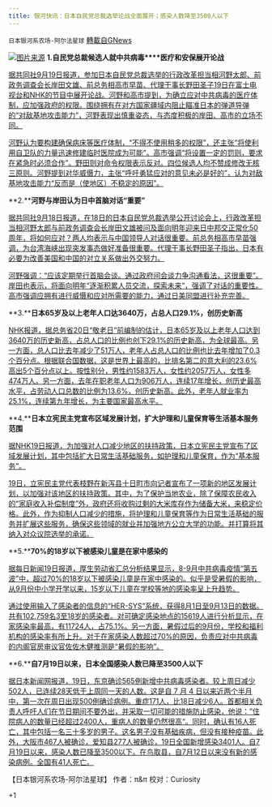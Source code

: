 ```yaml
---
title: 银河快讯：日本自民党总裁选举论战全面展开；感染人数降至3500人以下
---
```

`日本银河系农场-阿尔法星球` [轉載自GNews](https://gnews.org/zh-hans/1543585/)

![](https://assets.gnews.org/wp-content/uploads/2021/09/图片1-63.png)[图片来源](https://news.sina.com.cn/)
**1.****自民党总裁候选人就****中共病毒****医疗和安保展开论战**

[据共同社9月19日报道，参加日本自民党总裁选举的行政改革担当相河野太郎、前政务调查会长岸田文雄、前总务相高市早苗、代理干事长野田圣子19日在富士电视台和NHK的节目中展开论战。河野和高市提到，为确立应对中共病毒的医疗体制，应加强政府的权限。围绕拥有在对方国家疆域内阻止瞄准日本的弹道导弹的“对敌基地攻击能力”，河野表现出慎重姿态，与态度积极的岸田、高市的立场不同。](https://tchina.kyodonews.net/news/2021/09/30b3c25c069a.html)

[河野认为要构建确保病床等医疗体制，“不得不使用稍多的权限”，还主张“将使利用自卫队的力量迅速修建临时医院成为可能”。高市强调“将设置一定的罚则，要求在紧急时必须合作”。野田则对命令权限表示反对。四位候选人均不赞成修改无核三原则。河野提到对华威慑力，主张“呼吁勇猛应对的意见未必是好的”，认为对敌基地攻击能力“反而是（使地区）不稳定的原因”。](https://tchina.kyodonews.net/news/2021/09/30b3c25c069a.html)

**2.****河野与岸田认为日中首脑对话“重要”**

[据共同社9月18日报道，在18日的日本自民党总裁选举公开讨论会上，行政改革担当相河野太郎与前政务调查会长岸田文雄被问及面向明年迎来日中邦交正常化50周年，将如何应对？两人均表示与中国领导人对话很重要。前总务相高市早苗强调，为台湾海峡出现突发事态做好准备很重要。代理干事长野田圣子指出，日本有必要为改善美国和中国的对立关系做出外交努力。](https://tchina.kyodonews.net/news/2021/09/73799aefd0cb.html)

[河野强调：“应该定期举行首脑会谈。通过政府间会谈力争沟通看法，这很重要”。岸田也表示，将面向明年“逐渐积累人员交流，探索未来”，强调了对话的重要性。高市强调应拥有进行威慑和应对所需要的能力，通过日美同盟进行补充完善。](https://tchina.kyodonews.net/news/2021/09/73799aefd0cb.html)

**3.****日本65岁及以上老年人口达3640万，占总人口29.1%，创历史新高**

[NHK报道，据总务省20日“敬老日”前编制的估计，日本65岁及以上老年人口达到3640万的历史新高，占总人口的比例也创下29.1%的历史新高，为全球最高。另一方面，总人口比去年减少了51万人，老年人占总人口的比例也比去年增加了0.3个百分点。根据联合国数据，这是世界上最高的，比排名第二的意大利的23.6%高出5个百分点以上。按性别分，男性约1583万人，女性约2057万人，女性多474万人。另一方面，去年在职老年人口为906万人，连续17年增长，创历史最高水平，占劳动人口总数的比例为13.6%，创历史新高。此外，老年人就业率为25.1%，连续第九年增长，为主要国家最高水平。](https://www3.nhk.or.jp/news/html/20210919/k10013267631000.html?utm_int=news-politics_contents_list-items_003)

**4.****日本立宪民主党宣布区域发展计划，扩大护理和儿童保育等生活基本服务范围**

[据NHK19日报道，为加强对人口减少地区的扶持政策，日本立宪民主党宣布了区域发展计划，其中包括扩大日常生活基础服务，如护理和儿童保育，作为“基本服务”。](https://www3.nhk.or.jp/news/html/20210919/k10013267321000.html?utm_int=news-politics_contents_list-items_004)

[19日，立宪民主党代表枝野在新泻县十日町市向记者宣布了一项新的地区发展计划，以加强对该地区的扶持政策。其中，为了保护当地农业，除了保障农民收入的“家庭收入补偿制度”外，政府还将收购过剩的大米库存作为储备大米，来稳定价格。此外，作为抑制人口减少的措施，将护理和儿童保育等作为日常生活基础的服务并扩展这些服务，确保这些领域的就业并加强地方公立大学的功能。并打算将其纳入对众议院选举的承诺。](https://www3.nhk.or.jp/news/html/20210919/k10013267321000.html?utm_int=news-politics_contents_list-items_004)

**5.****70%的18岁以下被感染儿童是在家中感染的**

[据每日新闻19日报道，厚生劳动省汇总分析结果显示，8-9月中共病毒疫情“第五波”中，超过70%的18岁以下被感染儿童是在家中感染的。似乎是受暑假的影响，从9月份中小学开学以来，15岁以下儿童在学校等地的感染率呈上升趋势。](https://news.yahoo.co.jp/articles/b849c9626de0e5c8d28af00b4eba44855717ab89)

[通过使用输入了感染者的信息的“HER-SYS”系统，获得8月1日至9月13日的数据。共有102,759名3至18岁的感染者。对可确定感染地点的15619人进行分析显示，在家感染率最高，有11724人，占75.1%。另一方面，暑假过后的9月份，学校和福利机构的感染率有所上升。对于在家感染人数超过70%的原因，负责应对中共病毒的内阁官房审议官佐佐木健推测是“暑假的影响”。](https://news.yahoo.co.jp/articles/b849c9626de0e5c8d28af00b4eba44855717ab89)

**6.****自7月19日以来，日本全国感染人数已降至3500人以下**

[据日本新闻网报道，19日，东京确诊565例新增中共病毒感染者。较上周日减少502人，已连续28天低于上周同一天的人数。这是自 7 月 4 日以来近两个半月中，第一次在周日出现500例确诊病例。重症171人，比18日减少6人。首都相关负责人呼吁人们在节日期间不要外出，并采取一切可能的措施防止感染，他说：”住院病人的数量已经超过2400人，重病人的数量仍然很高“。同时，确认有16人死亡，其中包括一名三十多岁的男子。这名男子没有基础疾病，但没有接种疫苗。此外，大阪市467人被确诊，爱知县277人被确诊，19日全国新增感染3401人。自7月19日以来，感染人数已降至3500以下。在鸟取县，自7月12日以来没有新的感染病例。全国有41人死亡。](https://news.yahoo.co.jp/articles/d1f2d0fda610a8b30abc44e52fc10fd8968e1abe)

【日本银河系农场-阿尔法星球】
作者：π&π
校对：Curiosity

+1
